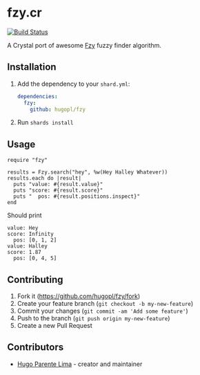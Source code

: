 # fzy.cr

[![Build Status](https://travis-ci.org/hugopl/fzy.svg?branch=master)](https://travis-ci.org/hugopl/fzy)

A Crystal port of awesome [Fzy](https://github.com/jhawthorn/fzy) fuzzy finder algorithm.

## Installation

1. Add the dependency to your `shard.yml`:

   ```yaml
   dependencies:
     fzy:
       github: hugopl/fzy
   ```

2. Run `shards install`

## Usage

```crystal
require "fzy"

results = Fzy.search("hey", %w(Hey Halley Whatever))
results.each do |result|
  puts "value: #{result.value}"
  puts "score: #{result.score}"
  puts "  pos: #{result.positions.inspect}"
end
```

Should print

```
value: Hey
score: Infinity
  pos: [0, 1, 2]
value: Halley
score: 1.87
  pos: [0, 4, 5]
```

## Contributing

1. Fork it (<https://github.com/hugopl/fzy/fork>)
2. Create your feature branch (`git checkout -b my-new-feature`)
3. Commit your changes (`git commit -am 'Add some feature'`)
4. Push to the branch (`git push origin my-new-feature`)
5. Create a new Pull Request

## Contributors

- [Hugo Parente Lima](https://github.com/hugopl) - creator and maintainer

